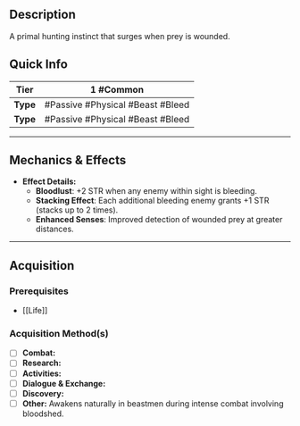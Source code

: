 ## Description
A primal hunting instinct that surges when prey is wounded.

## Quick Info
| **Tier** | 1 #Common                        |
| -------- | -------------------------------- |
| **Type** | #Passive #Physical #Beast #Bleed |
| **Type** | #Passive #Physical #Beast #Bleed |

---

## Mechanics & Effects
- **Effect Details:**
    - **Bloodlust**: +2 STR when any enemy within sight is bleeding.
    - **Stacking Effect**: Each additional bleeding enemy grants +1 STR (stacks up to 2 times).
    - **Enhanced Senses**: Improved detection of wounded prey at greater distances.

---

## Acquisition
### Prerequisites
- [[Life]]

### Acquisition Method(s)
- [ ] **Combat:** 
- [ ] **Research:** 
- [ ] **Activities:** 
- [ ] **Dialogue & Exchange:** 
- [ ] **Discovery:** 
- [ ] **Other:** Awakens naturally in beastmen during intense combat involving bloodshed.
